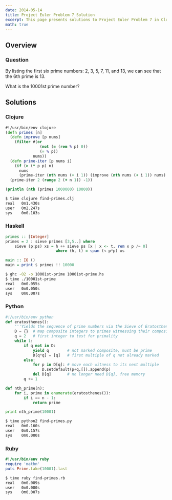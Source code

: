 ```yaml
---
date: 2014-05-14
title: Project Euler Problem 7 Solution
excerpt: This page presents solutions to Project Euler Problem 7 in Clojure, Haskell, Python and Ruby.
math: true
---
```



## Overview


### Question

By listing the first six prime numbers: 2, 3, 5, 7, 11, and 13, 
we can see that the 6th prime is 13.

What is the 10001st prime number?






## Solutions

### Clojure

```clojure
#!/usr/bin/env clojure
(defn primes [n]
  (defn improve [p nums]
    (filter #(or 
               (not (= (rem % p) 0))
               (= % p))
            nums))
  (defn prime-iter [p nums i]
    (if (> (* p p) n)
      nums
      (prime-iter (nth nums (+ i 1)) (improve (nth nums (+ i 1)) nums) (+ i 1))))
  (prime-iter 2 (range 2 (+ n 1)) -1))

(println (nth (primes 1000000) 10000))
```


```bash
$ time clojure find-primes.clj
real   0m1.430s
user   0m2.247s
sys    0m0.103s
```



### Haskell

```haskell
primes :: [Integer]
primes = 2 : sieve primes [3,5..] where
    sieve (p:ps) xs = h ++ sieve ps [x | x <- t, rem x p /= 0]
                      where (h, t) = span (< p*p) xs

main :: IO ()
main = print $ primes !! 10000
```


```bash
$ ghc -O2 -o 10001st-prime 10001st-prime.hs
$ time ./10001st-prime
real   0m0.055s
user   0m0.050s
sys    0m0.007s
```



### Python

```python
#!/usr/bin/env python
def eratosthenes():
    '''Yields the sequence of prime numbers via the Sieve of Eratosthenes.'''
    D = {}  # map composite integers to primes witnessing their compositeness
    q = 2   # first integer to test for primality
    while 1:
        if q not in D:
            yield q        # not marked composite, must be prime
            D[q*q] = [q]   # first multiple of q not already marked
        else:
            for p in D[q]: # move each witness to its next multiple
                D.setdefault(p+q,[]).append(p)
            del D[q]       # no longer need D[q], free memory
        q += 1

def nth_prime(n):
    for i, prime in enumerate(eratosthenes()):
        if i == n - 1:
            return prime

print nth_prime(10001)
```


```bash
$ time python2 find-primes.py
real   0m0.160s
user   0m0.157s
sys    0m0.000s
```



### Ruby

```ruby
#!/usr/bin/env ruby
require 'mathn'
puts Prime.take(10001).last
```


```bash
$ time ruby find-primes.rb
real   0m0.089s
user   0m0.080s
sys    0m0.007s
```


